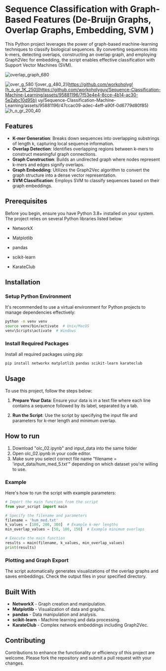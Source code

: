 # Sequence Classification with Graph-Based Features (De-Bruijn Graphs, Overlap Graphs, Embedding, SVM )

This Python project leverages the power of graph-based machine-learning techniques to classify biological sequences. By converting sequences into k-mers, detecting overlaps, constructing an overlap graph, and employing Graph2Vec for embedding, the script enables effective classification with Support Vector Machines (SVM).

![overlap_graph_680](https://github.com/workoholyguy/Sequence-Classification-Machine-Learning/assets/95881196/676905fd-af14-4ff6-b7b9-4f482c6e6112)

![over_g_580](https://github.com/workoholyguy/Sequence-Classification-Machine-Learning/assets/95881196/ed4b06a7-8bac-4082-af22-d58f44e4192b)
![over_g_480_2](https://github.com/workoholyg![h_o_gr_1K_250](https://github.com/workoholyguy/Sequence-Classification-Machine-Learning/assets/95881196/7f53e4e4-8cce-4b14-ac30-5e2abc10d95b)
uy/Sequence-Classification-Machine-Learning/assets/95881196/47ccac09-adec-4eff-a90f-0d6779d80f85)
![h_o_gr_200_40](https://github.com/workoholyguy/Sequence-Classification-Machine-Learning/assets/95881196/361f2fde-3006-4af2-962a-26db3141f722)

## Features

- **K-mer Generation**: Breaks down sequences into overlapping substrings of length k, capturing local sequence information.
- **Overlap Detection**: Identifies overlapping regions between k-mers to construct meaningful graph connections.
- **Graph Construction**: Builds an undirected graph where nodes represent k-mers and edges signify overlaps.
- **Graph Embedding**: Utilizes the Graph2Vec algorithm to convert the graph structure into a dense vector representation.
- **SVM Classification**: Employs SVM to classify sequences based on their graph embeddings.

## Prerequisites

Before you begin, ensure you have Python 3.8+ installed on your system. The project relies on several Python libraries listed below:

- NetworkX

- Matplotlib
- pandas
- scikit-learn
- KarateClub

## Installation

### Setup Python Environment

It's recommended to use a virtual environment for Python projects to manage dependencies effectively:

```bash
python -m venv venv
source venv/bin/activate  # Unix/MacOS
venv\Scripts\activate  # Windows
```

### Install Required Packages

Install all required packages using pip:

```bash
pip install networkx matplotlib pandas scikit-learn karateclub
```

## Usage

To use this project, follow the steps below:

1. **Prepare Your Data**: Ensure your data is in a text file where each line contains a sequence followed by its label, separated by a tab.

2. **Run the Script**: Use the script by specifying the input file and parameters for k-mer length and minimum overlap.

## How to run

1. Download "olc_02.ipynb" and input_data into the same folder
2. Open olc_02.ipynb in your code editor.
3. Make sure you select correct file name "filename = 'input_data/hum_med_5.txt'" depending on which dataset you're willing to use.

### Example

Here's how to run the script with example parameters:

```python
# Import the main function from the script
from your_script import main

# Specify the filename and parameters
filename = 'hum_med.txt'
k_values = [100, 200, 300]  # Example k-mer lengths
min_overlap_values = [50, 100, 150]  # Example minimum overlaps

# Execute the main function
results = main(filename, k_values, min_overlap_values)
print(results)
```

### Plotting and Graph Export

The script automatically generates visualizations of the overlap graphs and saves embeddings. Check the output files in your specified directory.

## Built With

- **NetworkX** - Graph creation and manipulation.
- **Matplotlib** - Visualization of data and graphs.
- **pandas** - Data manipulation and analysis.
- **scikit-learn** - Machine learning and data processing.
- **KarateClub** - Complex network embeddings including Graph2Vec.

## Contributing

Contributions to enhance the functionality or efficiency of this project are welcome. Please fork the repository and submit a pull request with your changes.
